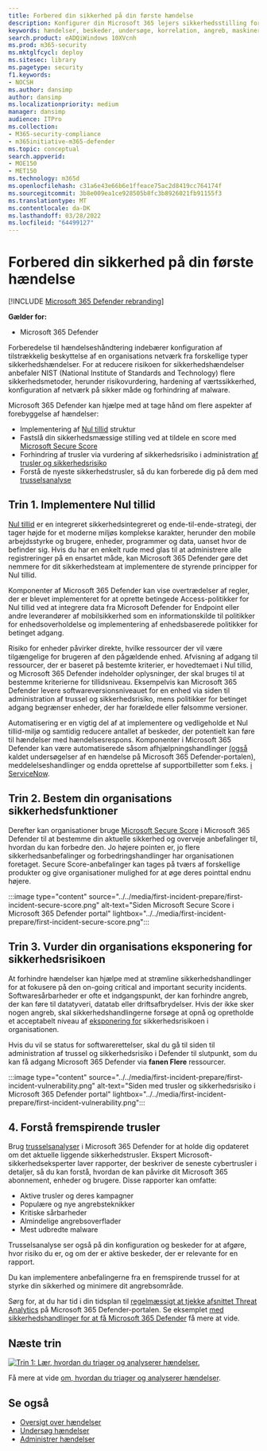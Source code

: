 ```yaml
---
title: Forbered din sikkerhed på din første hændelse
description: Konfigurer din Microsoft 365 lejers sikkerhedsstilling for din første hændelse i Microsoft 365 Defender.
keywords: hændelser, beskeder, undersøge, korrelation, angreb, maskiner, enheder, brugere, identiteter, identitet, postkasse, mail, 365, microsoft, m365
search.product: eADQiWindows 10XVcnh
ms.prod: m365-security
ms.mktglfcycl: deploy
ms.sitesec: library
ms.pagetype: security
f1.keywords:
- NOCSH
ms.author: dansimp
author: dansimp
ms.localizationpriority: medium
manager: dansimp
audience: ITPro
ms.collection:
- M365-security-compliance
- m365initiative-m365-defender
ms.topic: conceptual
search.appverid:
- MOE150
- MET150
ms.technology: m365d
ms.openlocfilehash: c31a6e43e66b6e1ffeace75ac2d8419cc764174f
ms.sourcegitcommit: 3b8e009ea1ce928505b8fc3b8926021fb91155f3
ms.translationtype: MT
ms.contentlocale: da-DK
ms.lasthandoff: 03/28/2022
ms.locfileid: "64499127"
---
```

# <a name="prepare-your-security-posture-for-your-first-incident"></a>Forbered din sikkerhed på din første hændelse

[!INCLUDE [Microsoft 365 Defender rebranding](../includes/microsoft-defender.md)]

**Gælder for:**
- Microsoft 365 Defender

Forberedelse til hændelseshåndtering indebærer konfiguration af tilstrækkelig beskyttelse af en organisations netværk fra forskellige typer sikkerhedshændelser. For at reducere risikoen for sikkerhedshændelser anbefaler NIST (National Institute of Standards and Technology) flere sikkerhedsmetoder, herunder risikovurdering, hardening af værtssikkerhed, konfiguration af netværk på sikker måde og forhindring af malware. 

Microsoft 365 Defender kan hjælpe med at tage hånd om flere aspekter af forebyggelse af hændelser: 

- Implementering af [Nul tillid](/security/zero-trust/) struktur
- Fastslå din sikkerhedsmæssige stilling ved at tildele en score med [Microsoft Secure Score](microsoft-secure-score.md)
- Forhindring af trusler via vurdering af sikkerhedsrisiko i administration [af trusler og sikkerhedsrisiko](../defender-endpoint/next-gen-threat-and-vuln-mgt.md)
- Forstå de nyeste sikkerhedstrusler, så du kan forberede dig på dem med [trusselsanalyse](threat-analytics.md)

## <a name="step-1-implement-zero-trust"></a>Trin 1. Implementere Nul tillid

[Nul tillid](/security/zero-trust/) er en integreret sikkerhedsintegreret og ende-til-ende-strategi, der tager højde for et moderne miljøs komplekse karakter, herunder den mobile arbejdsstyrke og brugere, enheder, programmer og data, uanset hvor de befinder sig. Hvis du har en enkelt rude med glas til at administrere alle registreringer på en ensartet måde, kan Microsoft 365 Defender gøre det nemmere for dit sikkerhedsteam at implementere de [](/security/zero-trust/#guiding-principles-of-zero-trust) styrende principper for Nul tillid. 

Komponenter af Microsoft 365 Defender kan vise overtrædelser af regler, der er blevet implementeret for at oprette betingede Access-politikker for Nul tillid ved at integrere data fra Microsoft Defender for Endpoint  eller andre leverandører af mobilsikkerhed som en informationskilde til politikker for enhedsoverholdelse og implementering af enhedsbaserede politikker for betinget adgang. 

Risiko for enheder påvirker direkte, hvilke ressourcer der vil være tilgængelige for brugeren af den pågældende enhed. Afvisning af adgang til ressourcer, der er baseret på bestemte kriterier, er hovedtemaet i Nul tillid, og Microsoft 365 Defender indeholder oplysninger, der skal bruges til at bestemme kriterierne for tillidsniveau. Eksempelvis kan Microsoft 365 Defender levere softwareversionsniveauet for en enhed via siden til administration af trussel og sikkerhedsrisiko, mens politikker for betinget adgang begrænser enheder, der har forældede eller følsomme versioner.

Automatisering er en vigtig del af at implementere og vedligeholde et Nul tillid-miljø og samtidig reducere antallet af beskeder, der potentielt kan føre til hændelser med hændelsesrespons. Komponenter i Microsoft 365 Defender kan være automatiserede såsom afhjælpningshandlinger [(også](m365d-autoir.md) kaldet undersøgelser af en hændelse på Microsoft 365 Defender-portalen), meddelelseshandlinger og endda oprettelse af supportbilletter som f.eks. [i ServiceNow](https://microsoft.service-now.com/sp/).

## <a name="step-2-determine-your-organizations-security-posture"></a>Trin 2. Bestem din organisations sikkerhedsfunktioner

Derefter kan organisationer bruge [Microsoft Secure Score](microsoft-secure-score.md) i Microsoft 365 Defender til at bestemme din aktuelle sikkerhed og overveje anbefalinger til, hvordan du kan forbedre den. Jo højere pointen er, jo flere sikkerhedsanbefalinger og forbedringshandlinger har organisationen foretaget. Secure Score-anbefalinger kan tages på tværs af forskellige produkter og give organisationer mulighed for at øge deres pointtal endnu højere. 

:::image type="content" source="../../media/first-incident-prepare/first-incident-secure-score.png" alt-text="Siden Microsoft Secure Score i Microsoft 365 Defender portal" lightbox="../../media/first-incident-prepare/first-incident-secure-score.png":::
 
## <a name="step-3-assess-your-organizations-vulnerability-exposure"></a>Trin 3. Vurder din organisations eksponering for sikkerhedsrisikoen

At forhindre hændelser kan hjælpe med at strømline sikkerhedshandlinger for at fokusere på den on-going critical and important security incidents. Softwaresårbarheder er ofte et indgangspunkt, der kan forhindre angreb, der kan føre til datatyveri, datatab eller driftsafbrydelser. Hvis der ikke sker nogen angreb, skal sikkerhedshandlingerne forsøge at opnå og opretholde et acceptabelt niveau af [eksponering for](../defender-endpoint/tvm-exposure-score.md) sikkerhedsrisikoen i organisationen.

Hvis du vil se status for softwarerettelser, [](../defender-endpoint/next-gen-threat-and-vuln-mgt.md) skal du gå til siden til administration af trussel og sikkerhedsrisiko i Defender til slutpunkt, som du kan få adgang Microsoft 365 Defender via **fanen Flere** ressourcer.

:::image type="content" source="../../media/first-incident-prepare/first-incident-vulnerability.png" alt-text="Siden med trusler og sikkerhedsrisiko i Microsoft 365 Defender portal" lightbox="../../media/first-incident-prepare/first-incident-vulnerability.png"::: 
 
## <a name="4-understand-emerging-threats"></a>4. Forstå fremspirende trusler

Brug [trusselsanalyser](threat-analytics.md) i Microsoft 365 Defender for at holde dig opdateret om det aktuelle liggende sikkerhedstrusler. Ekspert Microsoft-sikkerhedseksperter laver rapporter, der beskriver de seneste cybertrusler i detaljer, så du kan forstå, hvordan de kan påvirke dit Microsoft 365 abonnement, enheder og brugere. Disse rapporter kan omfatte:

- Aktive trusler og deres kampagner
- Populære og nye angrebsteknikker
- Kritiske sårbarheder
- Almindelige angrebsoverflader
- Mest udbredte malware

Trusselsanalyse ser også på din konfiguration og beskeder for at afgøre, hvor risiko du er, og om der er aktive beskeder, der er relevante for en rapport.

Du kan implementere anbefalingerne fra en fremspirende trussel for at styrke din sikkerhed og minimere dit angrebsområde.

Sørg for, at du har tid i din tidsplan til [regelmæssigt at tjekke afsnittet Threat Analytics](threat-analytics.md) på Microsoft 365 Defender-portalen. Se eksemplet [med sikkerhedshandlinger for at få Microsoft 365 Defender](incidents-overview.md#example-security-operations-for-microsoft-365-defender) få mere at vide.

## <a name="next-step"></a>Næste trin

[![Trin 1: Lær, hvordan du triager og analyserer hændelser.](../../media/first-incident-overview/first-incident-path-step1.png)](first-incident-analyze.md)

Få mere at vide [om, hvordan du triager og analyserer hændelser](first-incident-analyze.md).

## <a name="see-also"></a>Se også

- [Oversigt over hændelser](incidents-overview.md)
- [Undersøg hændelser](investigate-incidents.md)
- [Administrer hændelser](manage-incidents.md)
